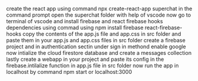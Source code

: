 create the react app using command npx create-react-app superchat in the command prompt
open the superchat folder with help of vscode
now go to terminal of vscode and install firebase and react firebase hooks dependencies using commad using npm install firebase react-firebase-hooks
copy the contents of the app.js file and app.css in src folder and paste them in your app.js and app.css files in src folder
create a firebase project and in authentication sectin under sign in methond enable google
now intialize the cloud firestore database and create a messages collection
lastly create a webapp in your project and paste its config in the firebase.intilalize function in app.js file in src folder
now run the app in localhost by command npm start or localhost:3000
